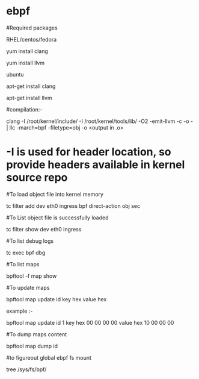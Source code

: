 # ebpf

#Required packages

RHEL/centos/fedora

yum install clang

yum install llvm

ubuntu

apt-get install clang

apt-get install llvm

#compilation:-

clang -I /root/kernel/include/ -I /root/kernel/tools/lib/ -O2 -emit-llvm -c <source file> -o - | llc -march=bpf -filetype=obj -o <output in .o>

# -I is used for header location, so provide headers available in kernel source repo

#To load object file into kernel memory

tc filter add dev eth0  ingress bpf direct-action obj <object file.o> sec <RX section needs to load from source>

#To List object file is successfully loaded

tc filter show dev eth0 ingress

#To list debug logs

tc exec bpf dbg

#To list maps

bpftool -f map show

#To update maps

bpftool map update id <map id> key hex <key value in bytes> value hex <values in bytes>

example :-

bpftool map update id 1 key hex 00 00 00 00 value hex 10 00 00 00

#To dump maps content

bpftool map dump id <map id>

#to figureout global ebpf fs mount

tree /sys/fs/bpf/
